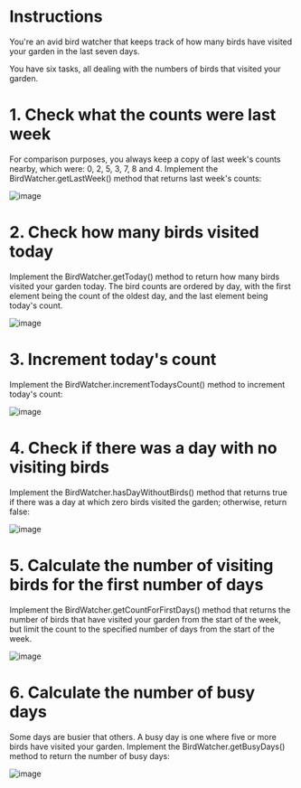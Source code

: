 # Instructions
You're an avid bird watcher that keeps track of how many birds have visited your garden in the last seven days.

You have six tasks, all dealing with the numbers of birds that visited your garden.

# 1. Check what the counts were last week
For comparison purposes, you always keep a copy of last week's counts nearby, which were: 0, 2, 5, 3, 7, 8 and 4. Implement the BirdWatcher.getLastWeek() method that returns last week's counts:

![image](https://user-images.githubusercontent.com/54405665/218312205-d8c586c2-65b9-4260-a0b1-245ed85aae66.png)

# 2. Check how many birds visited today
Implement the BirdWatcher.getToday() method to return how many birds visited your garden today. The bird counts are ordered by day, with the first element being the count of the oldest day, and the last element being today's count.

![image](https://user-images.githubusercontent.com/54405665/218312224-4937827f-914e-414e-a784-06a9321b011b.png)

# 3. Increment today's count
Implement the BirdWatcher.incrementTodaysCount() method to increment today's count:

![image](https://user-images.githubusercontent.com/54405665/218312241-de6366c1-1417-4498-8a63-8043d3ec0b76.png)

# 4. Check if there was a day with no visiting birds
Implement the BirdWatcher.hasDayWithoutBirds() method that returns true if there was a day at which zero birds visited the garden; otherwise, return false:

![image](https://user-images.githubusercontent.com/54405665/218312259-7c462f6f-77cb-4d90-beea-ad7fe7fe964d.png)

# 5. Calculate the number of visiting birds for the first number of days
Implement the BirdWatcher.getCountForFirstDays() method that returns the number of birds that have visited your garden from the start of the week, but limit the count to the specified number of days from the start of the week.

![image](https://user-images.githubusercontent.com/54405665/218312267-f13e71b8-8332-4a0f-bb7d-31ed39a5305c.png)

# 6. Calculate the number of busy days
Some days are busier that others. A busy day is one where five or more birds have visited your garden. Implement the BirdWatcher.getBusyDays() method to return the number of busy days:

![image](https://user-images.githubusercontent.com/54405665/218312278-2eb58f2b-1c7d-4462-8a46-cd0787db00fc.png)


